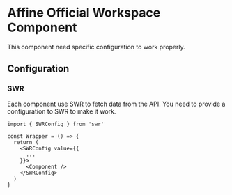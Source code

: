 # Affine Official Workspace Component

This component need specific configuration to work properly.

## Configuration

### SWR

Each component use SWR to fetch data from the API. You need to provide a configuration to SWR to make it work.

```tsx
import { SWRConfig } from 'swr'

const Wrapper = () => {
  return (
    <SWRConfig value={{
      ...
    }}>
      <Component />
    </SWRConfig>
  )
}
```
